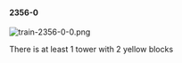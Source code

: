 #### 2356-0
![train-2356-0-0.png](https://github.com/lil-lab/nlvr/raw/master/nlvr/train/images/49/train-2356-0-0.png "train-2356-0-0.png")

There is at least 1 tower with 2 yellow blocks